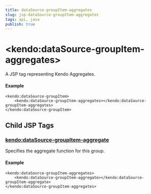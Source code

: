 ```yaml
---
title: dataSource-groupItem-aggregates
slug: jsp-dataSource-groupItem-aggregates
tags: api, java
publish: true
---
```


# \<kendo:dataSource-groupItem-aggregates\>
A JSP tag representing Kendo Aggregates.

#### Example
    <kendo:dataSource-groupItem>
        <kendo:dataSource-groupItem-aggregates></kendo:dataSource-groupItem-aggregates>
    </kendo:dataSource-groupItem>


## Child JSP Tags

### [kendo:dataSource-groupItem-aggregate](/api/wrappers/jsp/datasource/groupitem-aggregate)

Specifies the aggregate function for this group.

#### Example

    <kendo:dataSource-groupItem-aggregates>
        <kendo:dataSource-groupItem-aggregate></kendo:dataSource-groupItem-aggregate>
    </kendo:dataSource-groupItem-aggregates>
 
